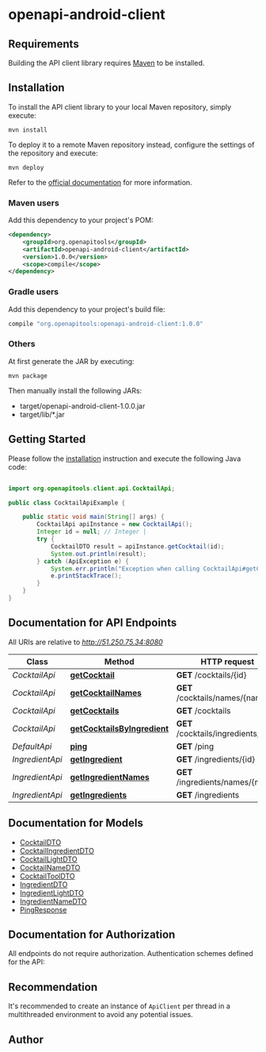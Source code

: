 # openapi-android-client

## Requirements

Building the API client library requires [Maven](https://maven.apache.org/) to be installed.

## Installation

To install the API client library to your local Maven repository, simply execute:

```shell
mvn install
```

To deploy it to a remote Maven repository instead, configure the settings of the repository and execute:

```shell
mvn deploy
```

Refer to the [official documentation](https://maven.apache.org/plugins/maven-deploy-plugin/usage.html) for more information.

### Maven users

Add this dependency to your project's POM:

```xml
<dependency>
    <groupId>org.openapitools</groupId>
    <artifactId>openapi-android-client</artifactId>
    <version>1.0.0</version>
    <scope>compile</scope>
</dependency>
```

### Gradle users

Add this dependency to your project's build file:

```groovy
compile "org.openapitools:openapi-android-client:1.0.0"
```

### Others

At first generate the JAR by executing:

    mvn package

Then manually install the following JARs:

- target/openapi-android-client-1.0.0.jar
- target/lib/*.jar

## Getting Started

Please follow the [installation](#installation) instruction and execute the following Java code:

```java

import org.openapitools.client.api.CocktailApi;

public class CocktailApiExample {

    public static void main(String[] args) {
        CocktailApi apiInstance = new CocktailApi();
        Integer id = null; // Integer | 
        try {
            CocktailDTO result = apiInstance.getCocktail(id);
            System.out.println(result);
        } catch (ApiException e) {
            System.err.println("Exception when calling CocktailApi#getCocktail");
            e.printStackTrace();
        }
    }
}

```

## Documentation for API Endpoints

All URIs are relative to *http://51.250.75.34:8080*

Class | Method | HTTP request | Description
------------ | ------------- | ------------- | -------------
*CocktailApi* | [**getCocktail**](docs/CocktailApi.md#getCocktail) | **GET** /cocktails/{id} | 
*CocktailApi* | [**getCocktailNames**](docs/CocktailApi.md#getCocktailNames) | **GET** /cocktails/names/{name} | 
*CocktailApi* | [**getCocktails**](docs/CocktailApi.md#getCocktails) | **GET** /cocktails | 
*CocktailApi* | [**getCocktailsByIngredient**](docs/CocktailApi.md#getCocktailsByIngredient) | **GET** /cocktails/ingredients/{id} | 
*DefaultApi* | [**ping**](docs/DefaultApi.md#ping) | **GET** /ping | 
*IngredientApi* | [**getIngredient**](docs/IngredientApi.md#getIngredient) | **GET** /ingredients/{id} | 
*IngredientApi* | [**getIngredientNames**](docs/IngredientApi.md#getIngredientNames) | **GET** /ingredients/names/{name} | 
*IngredientApi* | [**getIngredients**](docs/IngredientApi.md#getIngredients) | **GET** /ingredients | 


## Documentation for Models

 - [CocktailDTO](docs/CocktailDTO.md)
 - [CocktailIngredientDTO](docs/CocktailIngredientDTO.md)
 - [CocktailLightDTO](docs/CocktailLightDTO.md)
 - [CocktailNameDTO](docs/CocktailNameDTO.md)
 - [CocktailToolDTO](docs/CocktailToolDTO.md)
 - [IngredientDTO](docs/IngredientDTO.md)
 - [IngredientLightDTO](docs/IngredientLightDTO.md)
 - [IngredientNameDTO](docs/IngredientNameDTO.md)
 - [PingResponse](docs/PingResponse.md)


## Documentation for Authorization

All endpoints do not require authorization.
Authentication schemes defined for the API:

## Recommendation

It's recommended to create an instance of `ApiClient` per thread in a multithreaded environment to avoid any potential issues.

## Author



